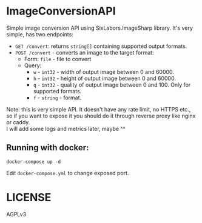 # ImageConversionAPI

Simple image conversion API using SixLabors.ImageSharp library. It's very simple, has two endpoints:
* `GET /convert`: returns `string[]` containing supported output formats.
* `POST /convert` - converts an image to the target format:
  * Form: `file` - file to convert
  * Query:
    * `w` - `int32` - width of output image between 0 and 60000.
    * `h` - `int32` - height of output image between 0 and 60000.
    * `q` - `int32` - quality of output image between 0 and 100. Only for supported formats.
    * `f` - `string` - format.

Note: this is very simple API. It doesn't have any rate limit, no HTTPS etc., so if you want to expose it you should do it through reverse proxy like nginx or caddy.  
I will add some logs and metrics later, maybe ^^

## Running with docker:
```shell
docker-compose up -d
```

Edit `docker-compose.yml` to change exposed port.

# LICENSE
AGPLv3
